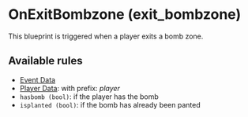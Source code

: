 # OnExitBombzone (exit_bombzone)

This blueprint is triggered when a player exits a bomb zone.

## Available rules

- [Event Data](GlobalEventData.md)
- [Player Data](GlobalPlayerData.md): with prefix: *player*
- `hasbomb (bool)`: if the player has the bomb
- `isplanted (bool)`: if the bomb has already been panted
